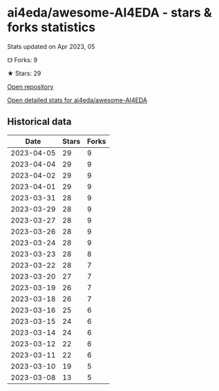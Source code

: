 # ai4eda/awesome-AI4EDA - stars & forks statistics

Stats updated on Apr 2023, 05

☋ Forks: 9

★ Stars: 29

[Open repository](https://github.com/ai4eda/awesome-AI4EDA)

[Open detailed stats for ai4eda/awesome-AI4EDA](https://reviewgithub.com/rep/ai4eda/awesome-AI4EDA)

## Historical data
| Date | Stars | Forks |
|------|-------|-------|
| 2023-04-05 | 29 | 9 | 
| 2023-04-04 | 29 | 9 | 
| 2023-04-02 | 29 | 9 | 
| 2023-04-01 | 29 | 9 | 
| 2023-03-31 | 28 | 9 | 
| 2023-03-29 | 28 | 9 | 
| 2023-03-27 | 28 | 9 | 
| 2023-03-26 | 28 | 9 | 
| 2023-03-24 | 28 | 9 | 
| 2023-03-23 | 28 | 8 | 
| 2023-03-22 | 28 | 7 | 
| 2023-03-20 | 27 | 7 | 
| 2023-03-19 | 26 | 7 | 
| 2023-03-18 | 26 | 7 | 
| 2023-03-16 | 25 | 6 | 
| 2023-03-15 | 24 | 6 | 
| 2023-03-14 | 24 | 6 | 
| 2023-03-12 | 22 | 6 | 
| 2023-03-11 | 22 | 6 | 
| 2023-03-10 | 19 | 5 | 
| 2023-03-08 | 13 | 5 | 

